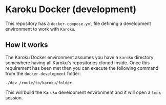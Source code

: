 # Karoku Docker (development)

This repository has a `docker-compose.yml` file defining a development
environment to work with `Karoku`.

## How it works

The Karoku Docker environment assumes you have a `karoku` directory
somewhere having all Karoku's repositories cloned inside. Once this
requirement has been met then you can execute the following command
from the `docker-development` folder:

```shell
./dev /route/to/karoku/folder
```

This will build the `Karoku` development environment and it will open
a `tmux` session.
